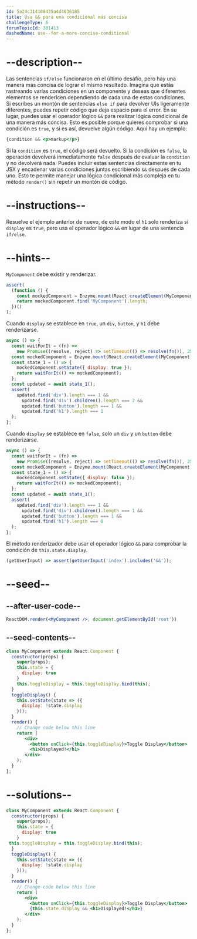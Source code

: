 ```yaml
---
id: 5a24c314108439a4d4036185
title: Usa && para una condicional más concisa
challengeType: 6
forumTopicId: 301413
dashedName: use--for-a-more-concise-conditional
---
```


# --description--

Las sentencias `if/else` funcionaron en el último desafío, pero hay una manera más concisa de lograr el mismo resultado. Imagina que estás rastreando varias condiciones en un componente y deseas que diferentes elementos se rendericen dependiendo de cada una de estas condiciones. Si escribes un montón de sentencias `else if` para devolver UIs ligeramente diferentes, puedes repetir código que deja espacio para el error. En su lugar, puedes usar el operador lógico `&&` para realizar lógica condicional de una manera más concisa. Esto es posible porque quieres comprobar si una condición es `true`, y si es así, devuelve algún código. Aquí hay un ejemplo:

```jsx
{condition && <p>markup</p>}
```

Si la `condition` es `true`, el código será devuelto. Si la condición es `false`, la operación devolverá inmediatamente `false` después de evaluar la `condition` y no devolverá nada. Puedes incluir estas sentencias directamente en tu JSX y encadenar varias condiciones juntas escribiendo `&&` después de cada uno. Esto te permite manejar una lógica condicional más compleja en tu método `render()` sin repetir un montón de código.

# --instructions--

Resuelve el ejemplo anterior de nuevo, de este modo el `h1` solo renderiza si `display` es `true`, pero usa el operador lógico `&&` en lugar de una sentencia `if/else`.

# --hints--

`MyComponent` debe existir y renderizar.

```js
assert(
  (function () {
    const mockedComponent = Enzyme.mount(React.createElement(MyComponent));
    return mockedComponent.find('MyComponent').length;
  })()
);
```

Cuando `display` se establece en `true`, un `div`, `button`, y `h1` debe renderizarse.

```js
async () => {
  const waitForIt = (fn) =>
    new Promise((resolve, reject) => setTimeout(() => resolve(fn()), 250));
  const mockedComponent = Enzyme.mount(React.createElement(MyComponent));
  const state_1 = () => {
    mockedComponent.setState({ display: true });
    return waitForIt(() => mockedComponent);
  };
  const updated = await state_1();
  assert(
    updated.find('div').length === 1 &&
      updated.find('div').children().length === 2 &&
      updated.find('button').length === 1 &&
      updated.find('h1').length === 1
  );
};
```

Cuando `display` se establece en `false`, solo un `div` y un `button` debe renderizarse.

```js
async () => {
  const waitForIt = (fn) =>
    new Promise((resolve, reject) => setTimeout(() => resolve(fn()), 250));
  const mockedComponent = Enzyme.mount(React.createElement(MyComponent));
  const state_1 = () => {
    mockedComponent.setState({ display: false });
    return waitForIt(() => mockedComponent);
  };
  const updated = await state_1();
  assert(
    updated.find('div').length === 1 &&
      updated.find('div').children().length === 1 &&
      updated.find('button').length === 1 &&
      updated.find('h1').length === 0
  );
};
```

El método renderizador debe usar el operador lógico `&&` para comprobar la condición de `this.state.display`.

```js
(getUserInput) => assert(getUserInput('index').includes('&&'));
```

# --seed--

## --after-user-code--

```jsx
ReactDOM.render(<MyComponent />, document.getElementById('root'))
```

## --seed-contents--

```jsx
class MyComponent extends React.Component {
  constructor(props) {
    super(props);
    this.state = {
      display: true
    }
    this.toggleDisplay = this.toggleDisplay.bind(this);
  }
  toggleDisplay() {
    this.setState(state => ({
      display: !state.display
    }));
  }
  render() {
    // Change code below this line
    return (
       <div>
         <button onClick={this.toggleDisplay}>Toggle Display</button>
         <h1>Displayed!</h1>
       </div>
    );
  }
};
```

# --solutions--

```jsx
class MyComponent extends React.Component {
  constructor(props) {
    super(props);
    this.state = {
      display: true
    }
 this.toggleDisplay = this.toggleDisplay.bind(this);
  }
  toggleDisplay() {
    this.setState(state => ({
      display: !state.display
    }));
  }
  render() {
    // Change code below this line
    return (
       <div>
         <button onClick={this.toggleDisplay}>Toggle Display</button>
         {this.state.display && <h1>Displayed!</h1>}
       </div>
    );
  }
};
```
